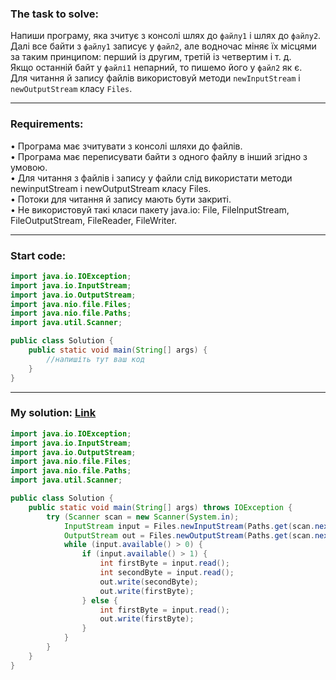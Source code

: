 ### **The task to solve:**  

Напиши програму, яка зчитує з консолі шлях до `файлу1` і шлях до `файлу2`. Далі все байти з `файлу1` записує у `файл2`, але водночас міняє їх місцями за таким принципом: перший із другим, третій із четвертим і т. д.  
Якщо останній байт у `файлі1` непарний, то пишемо його у `файл2` як є.  
Для читання й запису файлів використовуй методи `newInputStream` і `newOutputStream` класу `Files`.

---

### **Requirements:**  

• Програма має зчитувати з консолі шляхи до файлів.  
• Програма має переписувати байти з одного файлу в інший згідно з умовою.  
• Для читання з файлів і запису у файли слід використати методи newinputStream і newOutputStream класу Files.  
• Потоки для читання й запису мають бути закриті.  
• Не використовуй такі класи пакету java.іо: File, FilelnputStream, FileOutputStream, FileReader, FileWriter.

---

### **Start code:**  

```java
import java.io.IOException;
import java.io.InputStream;
import java.io.OutputStream;
import java.nio.file.Files;
import java.nio.file.Paths;
import java.util.Scanner;

public class Solution {
    public static void main(String[] args) {
        //напишіть тут ваш код
    }
}
```

---

### **My solution: [Link](./src/Solution.java)**  

```java
import java.io.IOException;
import java.io.InputStream;
import java.io.OutputStream;
import java.nio.file.Files;
import java.nio.file.Paths;
import java.util.Scanner;

public class Solution {
    public static void main(String[] args) throws IOException {
        try (Scanner scan = new Scanner(System.in);
            InputStream input = Files.newInputStream(Paths.get(scan.nextLine()));
            OutputStream out = Files.newOutputStream(Paths.get(scan.nextLine()))) {
            while (input.available() > 0) {
                if (input.available() > 1) {
                    int firstByte = input.read();
                    int secondByte = input.read();
                    out.write(secondByte);
                    out.write(firstByte);
                } else {
                    int firstByte = input.read();
                    out.write(firstByte);
                }
            }
        }
    }
}
```
